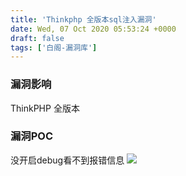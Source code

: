 ```yaml
---
title: 'Thinkphp 全版本sql注入漏洞'
date: Wed, 07 Oct 2020 05:53:24 +0000
draft: false
tags: ['白阁-漏洞库']
---
```


### 漏洞影响

ThinkPHP 全版本

### 漏洞POC

没开启debug看不到报错信息 [![](https://www.bylibrary.cn/wp-content/uploads/2020/10/wp_editor_md_175ae4d0c1f2b03f48121e8bfb902888.jpg)](https://www.bylibrary.cn/wp-content/uploads/2020/10/wp_editor_md_175ae4d0c1f2b03f48121e8bfb902888.jpg)